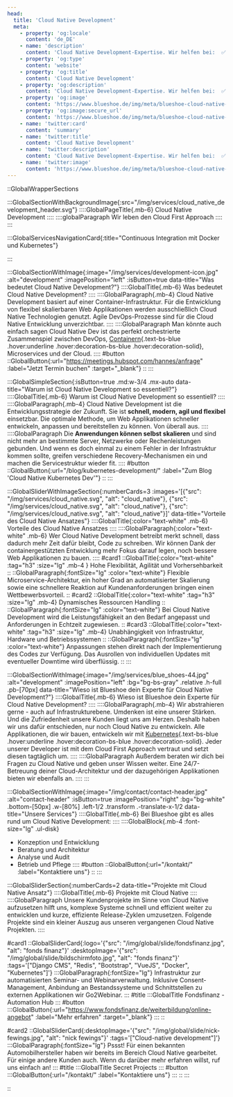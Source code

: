 ```yaml
---
head:
  title: 'Cloud Native Development'
  meta:
    - property: 'og:locale'
      content: 'de_DE'
    - name: 'description'
      content: 'Cloud Native Development-Expertise. Wir helfen bei:  ✅ Prozess-Implementierung ✅ Migration auf Kubernetes ✅ Cloud Migration'
    - property: 'og:type'
      content: 'website'
    - property: 'og:title'
      content: 'Cloud Native Development'
    - property: 'og:description'
      content: 'Cloud Native Development-Expertise. Wir helfen bei:  ✅ Prozess-Implementierung ✅ Migration auf Kubernetes ✅ Cloud Migration'
    - property: 'og:image'
      content: 'https://www.blueshoe.de/img/meta/blueshoe-cloud-native-devlopment.png'
    - property: 'og:image:secure_url'
      content: 'https://www.blueshoe.de/img/meta/blueshoe-cloud-native-devlopment.png'
    - name: 'twitter:card'
      content: 'summary'
    - name: 'twitter:title'
      content: 'Cloud Native Development'
    - name: 'twitter:description'
      content: 'Cloud Native Development-Expertise. Wir helfen bei:  ✅ Prozess-Implementierung ✅ Migration auf Kubernetes ✅ Cloud Migration'
    - name: 'twitter:image'
      content: 'https://www.blueshoe.de/img/meta/blueshoe-cloud-native-devlopment.png'
---
```


::GlobalWrapperSections

:::GlobalSectionWithBackgroundImage{:src="/img/services/cloud_native_development_header.svg"}
::::GlobalPageTitle{.mb-6}
Cloud Native Development
::::
::::globalParagraph
Wir leben den Cloud First Approach
::::
:::

:::GlobalServicesNavigationCard{:title="Continuous Integration mit Docker und Kubernetes"}

:::

:::GlobalSectionWithImage{:image="/img/services/development-icon.jpg" :alt="development" :imagePosition="left" :isButton=true data-title="Was bedeutet Cloud Native Development?"}
::::GlobalTitle{.mb-6}
Was bedeutet Cloud Native Development?
::::
::::GlobalParagraph{.mb-4}
Cloud Native Development basiert auf einer Container-Infrastruktur. Für die Entwicklung von flexibel skalierbaren Web Applikationen werden ausschließlich Cloud Native Technologien genutzt. Agile DevOps-Prozesse sind für die Cloud Native Entwicklung unverzichtbar.
::::
::::GlobalParagraph
Man könnte auch einfach sagen Cloud Native Dev ist das perfekt orchestrierte Zusammenspiel zwischen DevOps, [Containern](/blog/strategien-fur-schlanke-docker-images/){.text-bs-blue .hover:underline .hover:decoration-bs-blue .hover:decoration-solid}, Microservices und der Cloud.
::::
#button
::GlobalButton{:url="https://meetings.hubspot.com/hannes/anfrage" :label="Jetzt Termin buchen" :target="_blank"}
::
:::

:::GlobalSimpleSection{:isButton=true .md:w-3/4 .mx-auto data-title="Warum ist Cloud Native Development so essentiell?"}
::::GlobalTitle{.mb-6}
Warum ist Cloud Native Development so essentiell?
::::
::::GlobalParagraph{.mb-4}
Cloud Native Development ist die Entwicklungsstrategie der Zukunft. Sie ist **schnell, modern, agil und flexibel** einsetzbar. Die optimale Methode, um Web Applikationen schneller entwickeln, anpassen und bereitstellen zu können. Von überall aus.
::::
::::GlobalParagraph
Die **Anwendungen können selbst skalieren** und sind nicht mehr an bestimmte Server, Netzwerke oder Rechenleistungen gebunden. Und wenn es doch einmal zu einem Fehler in der Infrastruktur kommen sollte, greifen verschiedene Recovery-Mechanismen ein und machen die Servicestruktur wieder fit.
::::
#button
::GlobalButton{:url="/blog/kubernetes-development/" :label="Zum Blog 'Cloud Native Kubernetes Dev'"}
::
:::

:::GlobalSliderWithImageSection{:numberCards=3 :images='[{"src": "/img/services/cloud_native.svg", "alt": "cloud_native"}, {"src": "/img/services/cloud_native.svg", "alt": "cloud_native"}, {"src": "/img/services/cloud_native.svg", "alt": "cloud_native"}]' data-title="Vorteile des Cloud Native Ansatzes"}
::::GlobalTitle{:color="text-white" .mb-6}
Vorteile des Cloud Native Ansatzes
::::
::::GlobalParagraph{:color="text-white" .mb-6}
Wer Cloud Native Development betreibt merkt schnell, dass dadurch mehr Zeit dafür bleibt, Code zu schreiben. Wir können Dank der containergestützten Entwicklung mehr Fokus darauf legen, noch bessere Web Applikationen zu bauen.
::::
#card1
::GlobalTitle{:color="text-white" :tag="h3" :size="lg" .mb-4 }
Hohe Flexibilität, Agilität und Vorhersehbarkeit
::
::GlobalParagraph{:fontSize="lg" :color="text-white"}
Flexible Microservice-Architektur, ein hoher Grad an automatisierter Skalierung sowie eine schnellere Reaktion auf Kundenanforderungen bringen einen Wettbewerbsvorteil.
::
#card2
::GlobalTitle{:color="text-white" :tag="h3" :size="lg" .mb-4}
Dynamisches Ressourcen Handling
::
::GlobalParagraph{:fontSize="lg" :color="text-white"}
Bei Cloud Native Development wird die Leistungsfähigkeit an den Bedarf angepasst und Anforderungen in Echtzeit zugewiesen.
::
#card3
::GlobalTitle{:color="text-white" :tag="h3" :size="lg" .mb-4}
Unabhängigkeit von Infrastruktur, Hardware und Betriebssystemen
::
::GlobalParagraph{:fontSize="lg" :color="text-white"}
Anpassungen stehen direkt nach der Implementierung des Codes zur Verfügung. Das Ausrollen von individuellen Updates mit eventueller Downtime wird überflüssig.
::
:::

:::GlobalSectionWithImage{:image="/img/services/blue_shoes-44.jpg" :alt="development" :imagePosition="left" :bg="bg-bs-gray" .relative .h-full .pb-[70px] data-title="Wieso ist Blueshoe dein Experte für Cloud Native Development?"}
::::GlobalTitle{.mb-6}
Wieso ist Blueshoe dein Experte für Cloud Native Development?
::::
::::GlobalParagraph{.mb-4}
Wir abstrahieren gerne - auch auf Infrastrukturebene. Umdenken ist eine unserer Stärken. Und die Zufriedenheit unsere Kunden liegt uns am Herzen. Deshalb haben wir uns dafür entschieden, nur noch Cloud Native zu entwickeln. Alle Applikationen, die wir bauen, entwickeln wir mit [Kubernetes](/leistungen/docker-kubernetes/){.text-bs-blue .hover:underline .hover:decoration-bs-blue .hover:decoration-solid}. Jeder unserer Developer ist mit dem Cloud First Approach vertraut und setzt diesen tagtäglich um.
::::
::::GlobalParagraph
Außerdem beraten wir dich bei Fragen zu Cloud Native und geben unser Wissen weiter. Eine 24/7-Betreuung deiner Cloud-Architektur und der dazugehörigen Applikationen bieten wir ebenfalls an.
::::
:::

:::GlobalSectionWithImage{:image="/img/contact/contact-header.jpg" :alt="contact-header" :isButton=true :imagePosition="right" :bg="bg-white" .bottom-[50px] .w-[80%] .left-1/2 .transform .-translate-x-1/2 data-title="Unsere Services"}
::::GlobalTitle{.mb-6}
Bei Blueshoe gibt es alles rund um Cloud Native Development:
::::
::::GlobalBlock{.mb-4 :font-size="lg" .ul-disk}
- Konzeption und Entwicklung
- Beratung und Architektur
- Analyse und Audit
- Betrieb und Pflege
::::
#button
::GlobalButton{:url="/kontakt/" :label="Kontaktiere uns"}
::
:::

:::GlobalSliderSection{:numberCards=2 data-title="Projekte mit Cloud Native Ansatz"}
::::GlobalTitle{.mb-6}
Projekte mit Cloud Native
::::
::::GlobalParagraph
Unsere Kundenprojekte im Sinne von Cloud Native aufzusetzen hilft uns, komplexe Systeme schnell und effizient weiter zu entwicklen und kurze, effiziente Release-Zyklen umzusetzen. Folgende Projekte sind ein kleiner Auszug aus unseren vergangenen Cloud Native Projekten.
::::

#card1
::GlobalSliderCard{:logo='{"src": "/img/global/slide/fondsfinanz.jpg", "alt": "fonds finanz"}' :desktopImage='{"src": "/img/global/slide/bildschirmfoto.jpg", "alt": "fonds finanz"}' :tags='["Django CMS", "Redis", "Bootstrap", "VueJS", "Docker", "Kubernetes"]'}
:::GlobalParagraph{:fontSize="lg"}
Infrastruktur zur automatisierten Seminar- und Webinarverwaltung. Inklusive Consent-Management, Anbindung an Bestandssysteme und Schnittstellen zu externen Applikationen wir Go2Webinar.
:::
#title
:::GlobalTitle
Fondsfinanz - Automation Hub
:::
#button
:::GlobalButton{:url="https://www.fondsfinanz.de/weiterbildung/online-angebot" :label="Mehr erfahren" :target="_blank"}
:::
::

#card2
::GlobalSliderCard{:desktopImage='{"src": "/img/global/slide/nick-fewings.jpg", "alt": "nick fewings"}' :tags='["Cloud-native development"]'}
:::GlobalParagraph{:fontSize="lg"}
Pssst! Für einen bekannten Automobilhersteller haben wir bereits im Bereich Cloud Native gearbeitet. Für einige andere Kunden auch. Wenn du darüber mehr erfahren willst, ruf uns einfach an!
:::
#title
:::GlobalTitle
Secret Projects
:::
#button
:::GlobalButton{:url="/kontakt/" :label="Kontaktiere uns"}
:::
::
:::

::
